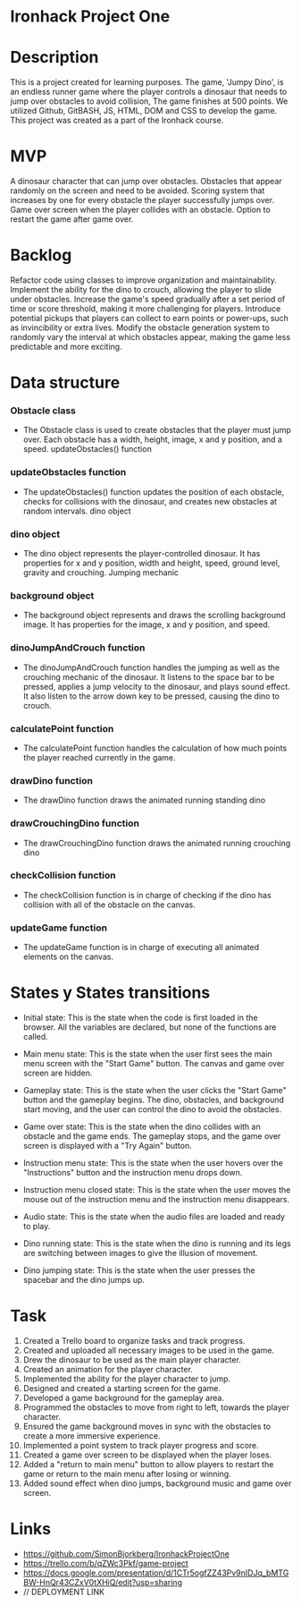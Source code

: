 # Ironhack Project One

# Description
This is a project created for learning purposes. The game, 'Jumpy Dino', is an endless runner game where the player controls a dinosaur that needs to jump over obstacles to avoid collision, The game finishes at 500 points. We utilized Github, GitBASH, JS, HTML, DOM and CSS to develop the game. This project was created as a part of the Ironhack course.

# MVP
A dinosaur character that can jump over obstacles.
Obstacles that appear randomly on the screen and need to be avoided.
Scoring system that increases by one for every obstacle the player successfully jumps over.
Game over screen when the player collides with an obstacle.
Option to restart the game after game over.

# Backlog
Refactor code using classes to improve organization and maintainability.
Implement the ability for the dino to crouch, allowing the player to slide under obstacles.
Increase the game's speed gradually after a set period of time or score threshold, making it more challenging for players.
Introduce potential pickups that players can collect to earn points or power-ups, such as invincibility or extra lives.
Modify the obstacle generation system to randomly vary the interval at which obstacles appear, making the game less predictable and more exciting.

# Data structure
### Obstacle class
* The Obstacle class is used to create obstacles that the player must jump over. Each obstacle has a width, height, image, x and y position, and a speed.
updateObstacles() function

### updateObstacles function
* The updateObstacles() function updates the position of each obstacle, checks for collisions with the dinosaur, and creates new obstacles at random intervals.
dino object

### dino object
* The dino object represents the player-controlled dinosaur. It has properties for x and y position, width and height, speed, ground level, gravity and crouching.
Jumping mechanic

### background object
* The background object represents and draws the scrolling background image. It has properties for the image, x and y position, and speed.

### dinoJumpAndCrouch function
* The dinoJumpAndCrouch function handles the jumping as well as the crouching mechanic of the dinosaur. It listens to the space bar to be pressed, applies a jump velocity to the dinosaur, and plays sound effect. It also listen to the arrow down key to be pressed, causing the dino to crouch.

### calculatePoint function
* The calculatePoint function handles the calculation of how much points the player reached currently in the game.

### drawDino function
* The drawDino function draws the animated running standing dino

### drawCrouchingDino function
* The drawCrouchingDino function draws the animated running crouching dino

### checkCollision function
* The checkCollision function is in charge of checking if the dino has collision with all of the obstacle on the canvas.

### updateGame function
* The updateGame function is in charge of executing all animated elements on the canvas.

# States y States transitions
* Initial state: 
This is the state when the code is first loaded in the browser. All the variables are declared, but none of the functions are called.

* Main menu state: 
This is the state when the user first sees the main menu screen with the "Start Game" button. The canvas and game over screen are hidden.

* Gameplay state: 
This is the state when the user clicks the "Start Game" button and the gameplay begins. The dino, obstacles, and background start moving, and the user can control the dino to avoid the obstacles.

* Game over state: 
This is the state when the dino collides with an obstacle and the game ends. The gameplay stops, and the game over screen is displayed with a "Try Again" button.

* Instruction menu state: 
This is the state when the user hovers over the "Instructions" button and the instruction menu drops down.

* Instruction menu closed state: 
This is the state when the user moves the mouse out of the instruction menu and the instruction menu disappears.

* Audio state: 
This is the state when the audio files are loaded and ready to play.

* Dino running state: 
This is the state when the dino is running and its legs are switching between images to give the illusion of movement.

* Dino jumping state: 
This is the state when the user presses the spacebar and the dino jumps up.

# Task
1. Created a Trello board to organize tasks and track progress.
2. Created and uploaded all necessary images to be used in the game.
3. Drew the dinosaur to be used as the main player character.
4. Created an animation for the player character.
5. Implemented the ability for the player character to jump.
6. Designed and created a starting screen for the game.
7. Developed a game background for the gameplay area.
8. Programmed the obstacles to move from right to left, towards the player character.
9. Ensured the game background moves in sync with the obstacles to create a more immersive experience.
10. Implemented a point system to track player progress and score.
11. Created a game over screen to be displayed when the player loses.
12. Added a "return to main menu" button to allow players to restart the game or return to the main menu after losing or winning.
13. Added sound effect when dino jumps, background music and game over screen.

# Links
* https://github.com/SimonBjorkberg/IronhackProjectOne
* https://trello.com/b/qZWc3Pkf/game-project
* https://docs.google.com/presentation/d/1CTr5ogfZZ43Pv9nIDJq_bMTGBW-HnQr43CZxV0tXHiQ/edit?usp=sharing
* // DEPLOYMENT LINK

